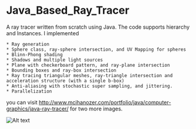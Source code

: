 # Java_Based_Ray_Tracer

 A ray tracer written from scratch using Java. The code supports hierarchy and Instances. I implemented

    * Ray generation
    * Sphere class, ray-sphere intersection, and UV Mapping for spheres
    * Blinn-Phong shading
    * Shadows and multiple light sources
    * Plane with checkerboard pattern, and ray-plane intersection
    * Bounding boxes and ray-box intersection
    * Ray tracing triangular meshes, ray-triangle intersection and acceleration structure (with a single b-box)
    * Anti-aliasing with stochastic super sampling, and jittering.
    * Parallelization

you can visit http://www.mcihanozer.com/portfolio/java/computer-graphics/java-ray-tracer/ for two more images.

![Alt text](http://www.mcihanozer.com/wp-content/uploads/Novel.png "Two light sources, a mesh object, a UV mapped sphere, a Blinn-Phong shaded sphere with anti-aliasing.")

